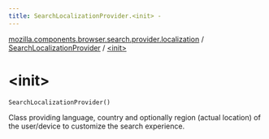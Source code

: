 ```yaml
---
title: SearchLocalizationProvider.<init> - 
---
```


[mozilla.components.browser.search.provider.localization](../index.html) / [SearchLocalizationProvider](index.html) / [&lt;init&gt;](./-init-.html)

# &lt;init&gt;

`SearchLocalizationProvider()`

Class providing language, country and optionally region (actual location) of the user/device to
customize the search experience.

